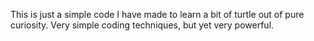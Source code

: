 This is just a simple code I have made to learn a bit of turtle out of pure curiosity. Very simple coding techniques, but yet very powerful.
